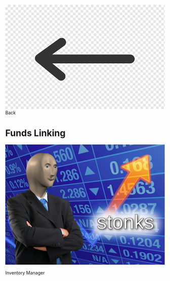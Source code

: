 <link href="../styles.css" rel="stylesheet">  

<div>
<a href="settings">
<img src="../imgs/backarrow.png" alt="Back" class="backarrow">
</a>
</div>
<div class="map"> Back </div>   

# Funds Linking  

![Inventory](../imgs/stonks.png "Inventory Manager")  
<div class="map"> Inventory Manager </div>    